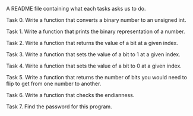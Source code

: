 A README file containing what each tasks asks us to do.

Task 0. Write a function that converts a binary number to an unsigned int.

Task 1. Write a function that prints the binary representation of a number.

Task 2. Write a function that returns the value of a bit at a given index.

Task 3. Write a function that sets the value of a bit to 1 at a given index.

Task 4. Write a function that sets the value of a bit to 0 at a given index.

Task 5. Write a function that returns the number of bits you would need to flip to get from one number to another.

Task 6. Write a function that checks the endianness.

Task 7. Find the password for this program.
